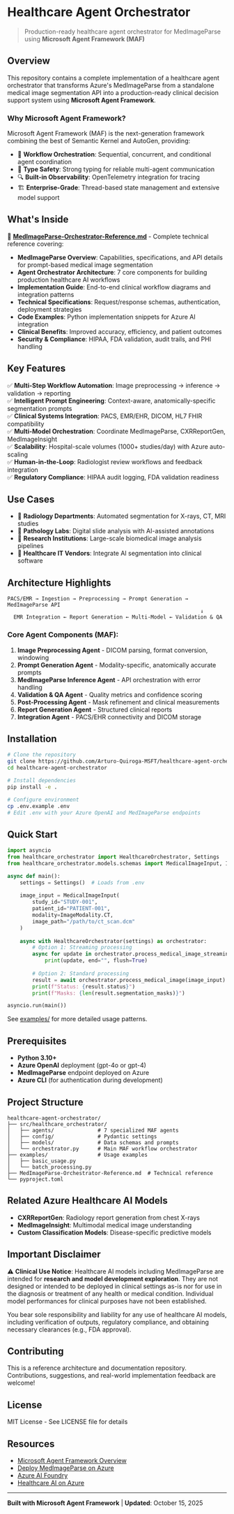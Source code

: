 # Healthcare Agent Orchestrator

> Production-ready healthcare agent orchestrator for MedImageParse using **Microsoft Agent Framework (MAF)**

## Overview

This repository contains a complete implementation of a healthcare agent orchestrator that transforms Azure's MedImageParse from a standalone medical image segmentation API into a production-ready clinical decision support system using **Microsoft Agent Framework**.

### Why Microsoft Agent Framework?

Microsoft Agent Framework (MAF) is the next-generation framework combining the best of Semantic Kernel and AutoGen, providing:
- 🔄 **Workflow Orchestration**: Sequential, concurrent, and conditional agent coordination
- 🎯 **Type Safety**: Strong typing for reliable multi-agent communication
- 🔍 **Built-in Observability**: OpenTelemetry integration for tracing
- 🏗️ **Enterprise-Grade**: Thread-based state management and extensive model support

## What's Inside

📄 **[MedImageParse-Orchestrator-Reference.md](./MedImageParse-Orchestrator-Reference.md)** - Complete technical reference covering:

- **MedImageParse Overview**: Capabilities, specifications, and API details for prompt-based medical image segmentation
- **Agent Orchestrator Architecture**: 7 core components for building production healthcare AI workflows
- **Implementation Guide**: End-to-end clinical workflow diagrams and integration patterns
- **Technical Specifications**: Request/response schemas, authentication, deployment strategies
- **Code Examples**: Python implementation snippets for Azure AI integration
- **Clinical Benefits**: Improved accuracy, efficiency, and patient outcomes
- **Security & Compliance**: HIPAA, FDA validation, audit trails, and PHI handling

## Key Features

✅ **Multi-Step Workflow Automation**: Image preprocessing → inference → validation → reporting  
✅ **Intelligent Prompt Engineering**: Context-aware, anatomically-specific segmentation prompts  
✅ **Clinical Systems Integration**: PACS, EMR/EHR, DICOM, HL7 FHIR compatibility  
✅ **Multi-Model Orchestration**: Coordinate MedImageParse, CXRReportGen, MedImageInsight  
✅ **Scalability**: Hospital-scale volumes (1000+ studies/day) with Azure auto-scaling  
✅ **Human-in-the-Loop**: Radiologist review workflows and feedback integration  
✅ **Regulatory Compliance**: HIPAA audit logging, FDA validation readiness  

## Use Cases

- 🏥 **Radiology Departments**: Automated segmentation for X-rays, CT, MRI studies
- 🔬 **Pathology Labs**: Digital slide analysis with AI-assisted annotations
- 🧬 **Research Institutions**: Large-scale biomedical image analysis pipelines
- 🏢 **Healthcare IT Vendors**: Integrate AI segmentation into clinical software

## Architecture Highlights

```
PACS/EMR → Ingestion → Preprocessing → Prompt Generation → MedImageParse API
                                                              ↓
  EMR Integration ← Report Generation ← Multi-Model ← Validation & QA
```

### Core Agent Components (MAF):

1. **Image Preprocessing Agent** - DICOM parsing, format conversion, windowing
2. **Prompt Generation Agent** - Modality-specific, anatomically accurate prompts
3. **MedImageParse Inference Agent** - API orchestration with error handling
4. **Validation & QA Agent** - Quality metrics and confidence scoring
5. **Post-Processing Agent** - Mask refinement and clinical measurements
6. **Report Generation Agent** - Structured clinical reports
7. **Integration Agent** - PACS/EHR connectivity and DICOM storage

## Installation

```bash
# Clone the repository
git clone https://github.com/Arturo-Quiroga-MSFT/healthcare-agent-orchestrator.git
cd healthcare-agent-orchestrator

# Install dependencies
pip install -e .

# Configure environment
cp .env.example .env
# Edit .env with your Azure OpenAI and MedImageParse endpoints
```

## Quick Start

```python
import asyncio
from healthcare_orchestrator import HealthcareOrchestrator, Settings
from healthcare_orchestrator.models.schemas import MedicalImageInput, ImageModality

async def main():
    settings = Settings()  # Loads from .env
    
    image_input = MedicalImageInput(
        study_id="STUDY-001",
        patient_id="PATIENT-001",
        modality=ImageModality.CT,
        image_path="/path/to/ct_scan.dcm"
    )
    
    async with HealthcareOrchestrator(settings) as orchestrator:
        # Option 1: Streaming processing
        async for update in orchestrator.process_medical_image_streaming(image_input):
            print(update, end="", flush=True)
        
        # Option 2: Standard processing
        result = await orchestrator.process_medical_image(image_input)
        print(f"Status: {result.status}")
        print(f"Masks: {len(result.segmentation_masks)}")

asyncio.run(main())
```

See [examples/](./examples/) for more detailed usage patterns.

## Prerequisites

- **Python 3.10+**
- **Azure OpenAI** deployment (gpt-4o or gpt-4)
- **MedImageParse** endpoint deployed on Azure
- **Azure CLI** (for authentication during development)

## Project Structure

```
healthcare-agent-orchestrator/
├── src/healthcare_orchestrator/
│   ├── agents/              # 7 specialized MAF agents
│   ├── config/              # Pydantic settings
│   ├── models/              # Data schemas and prompts
│   └── orchestrator.py      # Main MAF workflow orchestrator
├── examples/                # Usage examples
│   ├── basic_usage.py
│   └── batch_processing.py
├── MedImageParse-Orchestrator-Reference.md  # Technical reference
└── pyproject.toml
```

## Related Azure Healthcare AI Models

- **CXRReportGen**: Radiology report generation from chest X-rays
- **MedImageInsight**: Multimodal medical image understanding
- **Custom Classification Models**: Disease-specific predictive models

## Important Disclaimer

⚠️ **Clinical Use Notice**: Healthcare AI models including MedImageParse are intended for **research and model development exploration**. They are not designed or intended to be deployed in clinical settings as-is nor for use in the diagnosis or treatment of any health or medical condition. Individual model performances for clinical purposes have not been established.

You bear sole responsibility and liability for any use of healthcare AI models, including verification of outputs, regulatory compliance, and obtaining necessary clearances (e.g., FDA approval).

## Contributing

This is a reference architecture and documentation repository. Contributions, suggestions, and real-world implementation feedback are welcome!

## License

MIT License - See LICENSE file for details

## Resources

- [Microsoft Agent Framework Overview](https://learn.microsoft.com/en-us/agent-framework/overview/agent-framework-overview)
- [Deploy MedImageParse on Azure](https://learn.microsoft.com/en-us/azure/ai-foundry/how-to/healthcare-ai/deploy-medimageparse)
- [Azure AI Foundry](https://learn.microsoft.com/en-us/azure/ai-foundry/)
- [Healthcare AI on Azure](https://azure.microsoft.com/en-us/solutions/industries/healthcare/)

---

**Built with Microsoft Agent Framework** | **Updated**: October 15, 2025